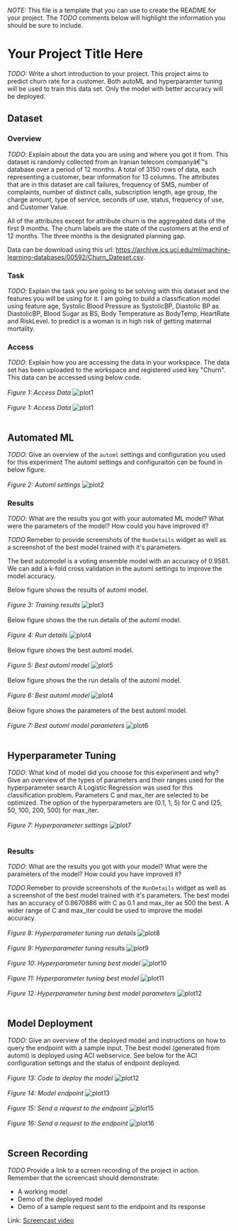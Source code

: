 *NOTE:* This file is a template that you can use to create the README for your project. The *TODO* comments below will highlight the information you should be sure to include.

# Your Project Title Here

*TODO:* Write a short introduction to your project.
This project aims to predict churn rate for a customer. Both autoML and hyperparamter tuning will be used
to train this data set. Only the model with better accuracy will be deployed. 

## Dataset

### Overview
*TODO*: Explain about the data you are using and where you got it from.
This dataset is randomly collected from an Iranian telecom companyâ€™s database over a period of 12 months. A total of 3150 rows of data, each representing a customer, bear information for 13 columns. The attributes that are in this dataset
are call failures, frequency of SMS, number of complaints, number of distinct calls, subscription length, age group, the charge amount, type of service, seconds of use, status, frequency of use, and Customer Value.

All of the attributes except for attribute churn is the aggregated data of the first 9 months. The churn labels are the state of the customers at the end of 12 months. The three months is the designated planning gap.

Data can be download using this url: https://archive.ics.uci.edu/ml/machine-learning-databases/00592/Churn_Dateset.csv.

### Task
*TODO*: Explain the task you are going to be solving with this dataset and the features you will be using for it.
I am going to build a classification model using feature age, Systolic Blood Pressure as SystolicBP, Diastolic BP as DiastolicBP, Blood Sugar as BS, Body Temperature as BodyTemp, HeartRate and RiskLevel. 
to predict is a woman is in high risk of getting maternal mortality.

### Access
*TODO*: Explain how you are accessing the data in your workspace.
The data set has been uploaded to the workspace and registered used key "Churn". 
This data can be accessed using below code.<br/><br/>
*Figure 1: Access Data*
![plot1](./images/0-1.PNG)
<br/><br/>
*Figure 1: Access Data*
![plot1](./images/0-2.PNG)
<br/><br/>

## Automated ML
*TODO*: Give an overview of the `automl` settings and configuration you used for this experiment
The automl settings and configuraiton can be found in below figure.  <br/><br/>
*Figure 2: Automl settings*
![plot2](./images/2-1.PNG)


### Results
*TODO*: What are the results you got with your automated ML model? What were the parameters of the model? How could you have improved it?

*TODO* Remeber to provide screenshots of the `RunDetails` widget as well as a screenshot of the best model trained with it's parameters.

The best automodel is a voting ensemble model with an accuracy of 0.9581. 
We can add a k-fold cross validation in the automl settings to improve the model accuracy.

Below figure shows the results of automl model.  <br/><br/>
*Figure 3: Training results*
![plot3](./images/2-2.PNG)
<br/><br/>
Below figure shows the the run details of the automl model.  <br/><br/>
*Figure 4: Run details*
![plot4](./images/2-3.PNG)
<br/><br/>
Below figure shows the best automl model.  <br/><br/>
*Figure 5: Best automl model*
![plot5](./images/2-4.PNG)
<br/><br/>
Below figure shows the the run details of the automl model.  <br/><br/>
*Figure 6: Best automl model*
![plot4](./images/2-5.PNG)
<br/><br/>
Below figure shows the parameters of the best automl model.  <br/><br/>
*Figure 7: Best automl model parameters*
![plot6](./images/6.PNG)
<br/><br/>

## Hyperparameter Tuning
*TODO*: What kind of model did you choose for this experiment and why? Give an overview of the types of parameters and their ranges used for the hyperparameter search
A Logistic Regression was used for this classification problem. 
Parameters C and max_iter are selected to be optimized. 
The option of the hyperparameters are (0.1, 1, 5) for C and (25, 50, 100, 200, 500) for max_iter. 
<br/><br/>
*Figure 7: Hyperparameter settings*
![plot7](./images/1-1.PNG)
<br/><br/>

### Results
*TODO*: What are the results you got with your model? What were the parameters of the model? How could you have improved it?

*TODO* Remeber to provide screenshots of the `RunDetails` widget as well as a screenshot of the best model trained with it's parameters.
The best model has an accuracy of 0.8670886 with C as 0.1 and max_iter as 500 the best. A wider range of C and max_iter could be used to improve the model accuracy.
<br/><br/>
*Figure 8: Hyperparameter tuning run details*
![plot8](./images/1-2.PNG)
<br/><br/>
*Figure 9: Hyperparameter tuning results*
![plot9](./images/1-3.PNG)
<br/><br/>
*Figure 10: Hyperparameter tuning best model*
![plot10](./images/1-4.PNG)
<br/><br/>
*Figure 11: Hyperparameter tuning best model*
![plot11](./images/1-5.PNG)
<br/><br/>
*Figure 12: Hyperparameter tuning best model parameters*
![plot12](./images/1-6.PNG)
<br/><br/>

## Model Deployment
*TODO*: Give an overview of the deployed model and instructions on how to query the endpoint with a sample input.
The best model (generated from automl) is deployed using ACI webservice. See below for the ACI configuration settings and the status of endpoint deployed.
<br/><br/>
*Figure 13: Code to deploy the model*
![plot12](./images/3-1.PNG)
<br/><br/>
*Figure 14: Model endpoint*
![plot13](./images/3-2.PNG)
<br/><br/>
*Figure 15: Send a request to the endpoint*
![plot15](./images/3-3.PNG)
<br/><br/>
*Figure 16: Send a request to the endpoint*
![plot16](./images/3-4.PNG)
<br/><br/>

## Screen Recording
*TODO* Provide a link to a screen recording of the project in action. Remember that the screencast should demonstrate:
- A working model
- Demo of the deployed  model
- Demo of a sample request sent to the endpoint and its response

Link: <a href="https://www.youtube.com/watch?v=ukJf9IzUs34" target="_blank">Screencast video</a>